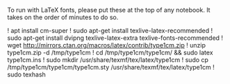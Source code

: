 To run with LaTeX fonts, please put these at the top of any notebook. It takes on the order of minutes to do so.

! apt install cm-super
! sudo apt-get install texlive-latex-recommended 
! sudo apt-get install dvipng texlive-latex-extra texlive-fonts-recommended 
! wget http://mirrors.ctan.org/macros/latex/contrib/type1cm.zip 
! unzip type1cm.zip -d /tmp/type1cm 
! cd /tmp/type1cm/type1cm/ && sudo latex type1cm.ins
! sudo mkdir /usr/share/texmf/tex/latex/type1cm 
! sudo cp /tmp/type1cm/type1cm/type1cm.sty /usr/share/texmf/tex/latex/type1cm 
! sudo texhash 

